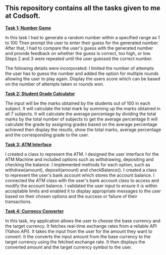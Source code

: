 ## This repository contains all the tasks given to me at Codsoft.

[**Task 1: Number Game**](https://github.com/ayandasibanda/CODSOFT/blob/main/Task1.java)

In this task I had to generate a random number within a specified range as 1 to 100
Then prompt the user to enter their guess for the generated number.
After that, I had to compare the user's guess with the generated number and provide 
feedback on whether the guess is correct, too high, or low.
Steps 2 and 3 were repeated until the user guessed the correct number.

The following details were incorporated:
I limited the number of attempts the user has to guess the number and added the option
for multiple rounds allowing the user to play again.
Display the users score which can be based on the number of attempts taken or rounds won.

[**Task 2: Student Grade Calculator**](https://github.com/ayandasibanda/CODSOFT/blob/main/Task2.java)

The input will be the marks obtained by the students out of 100 in each subject.
It will calculate the total mark by summing up the marks obtained in all 7 subjects.
It will calculate the average percentage by dividing the total marks by the total number of
subjects to get the average percentage
It will calculate the grade by assigning grades based on the average percentage achieved then
display the results, show the total marks, average percentage and the corresponding grade
to the user.

[**Task 3: ATM Interface**](https://github.com/ayandasibanda/CODSOFT/blob/main/Task3.java)

I created a class to represent the ATM. I designed the user interface for the ATM Machine and
included options such as withdrawing, depositing and checking the balance. I implemented methods
for each option, such as withdraw(amount), deposit(amount) and checkBalance().
I created a class to represent the user's bank account which stores the account balance.
I connected the ATM class with the user's bank account class to access and modify the account balance.
I validated the user input to ensure it is within acceptable limits and enabled it to display
appropriate messages to the user based on their chosen options and the success or failure of their 
transactions.

[**Task 4: Currency Converter**](https://github.com/ayandasibanda/CODSOFT/blob/main/Task4.java)

In this task, my application allows the user to choose the base currency and the target currency.
It fetches real-time exchange rates from a reliable API (Yahoo API). It takes the input from the user
for the amount they want to convert. It the converts the input amount from the base currency to the target
currency using the fetched exchange rate. It then displays the converted amount and the target currency symbol
to the user.
